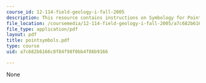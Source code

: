 ```yaml
---
course_id: 12-114-field-geology-i-fall-2005
description: This resource contains instructions on Symbology for Point Data.
file_location: /coursemedia/12-114-field-geology-i-fall-2005/a7c682b6166c8f84f98f0bb4f86b9166_pointsymbols.pdf
file_type: application/pdf
layout: pdf
title: pointsymbols.pdf
type: course
uid: a7c682b6166c8f84f98f0bb4f86b9166

---
```

None